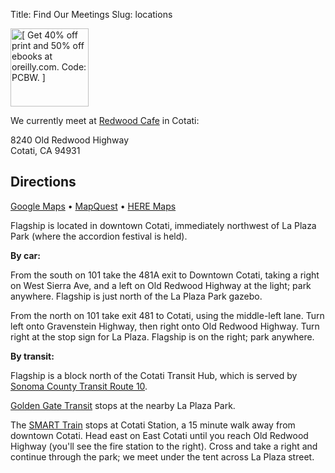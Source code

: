 Title: Find Our Meetings
Slug: locations

<img class="image-right" alt="[ Get 40% off print and 50% off ebooks at oreilly.com. Code: PCBW. ]"
    width="125" height="125" style="image-rendering: crisp-edges"
    src="/images/oreilly-discount.gif">

We currently meet at <a href="https://redwoodcafecotati.com/">Redwood Cafe</a> in Cotati:

<div itemscope itemtype="http://schema.org/PostalAddress">
  <span itemprop="streetAddress">8240 Old Redwood Highway</span><br>
  <span itemprop="addressLocality">Cotati</span>,
  <span itemprop="addressRegion">CA</span>
  <span itemprop="postalCode">94931</span>
</div>

## Directions

<a href="https://www.google.com/maps/place/Redwood+Cafe/@38.325403,-122.7055017,20.08z/data=!4m15!1m8!3m7!1s0x80844a88f39234f9:0x62f168a97a5729cc!2s8240+Old+Redwood+Hwy,+Cotati,+CA+94931!3b1!8m2!3d38.3256851!4d-122.7051772!16s%2Fg%2F11bw3y2_jb!3m5!1s0x80844a88f3ad969d:0xb725bf0c7182197d!8m2!3d38.3256149!4d-122.7052078!16s%2Fg%2F1v76zwpl">Google Maps</a>
&bull; <a href="https://www.mapquest.com/us/ca/cotati/94931-5208/8240-old-redwood-hwy-38.32575,-122.7051">MapQuest</a>
&bull; <a href="https://wego.here.com/directions/mix//8240-Old-Redwood-Hwy,-Cotati,-CA-94931-5208,-USA:here:af:streetsection:AuJM4ymkmwBof78RCsIH7D:CgcIBCCKr7gPEAEaBDgyNDA?map=38.32575,-122.7051,15,normal">HERE Maps</a>

Flagship is located in downtown Cotati, immediately northwest of La Plaza Park (where the accordion festival is held).

**By car:**

From the south on 101 take the 481A exit to Downtown Cotati, taking a right on West Sierra Ave, and a left on Old Redwood Highway at the light; park anywhere.
Flagship is just north of the La Plaza Park gazebo.

From the north on 101 take exit 481 to Cotati, using the middle-left lane.
Turn left onto Gravenstein Highway, then right onto Old Redwood Highway.
Turn right at the stop sign for La Plaza.
Flagship is on the right; park anywhere.

**By transit:**

Flagship is a block north of the Cotati Transit Hub, which is served by [Sonoma County Transit Route 10](https://sctransit.com/maps-schedules/route-10/).

[Golden Gate Transit](https://www.goldengate.org/bus/schedules-maps/) stops at the nearby La Plaza Park.

The [SMART Train](https://www.sonomamarintrain.org/) stops at Cotati Station, a 15 minute walk away from downtown Cotati.
Head east on East Cotati until you reach Old Redwood Highway (you'll see the fire station to the right).
Cross and take a right and continue through the park; we meet under the tent across La Plaza street.

<!--
<div itemscope itemtype="http://schema.org/PostalAddress">
  <span itemprop="streetAddress">2260 Apollo Way</span><br>
  <span itemprop="addressLocality">Santa Rosa</span>,
  <span itemprop="addressRegion">CA</span>
  <span itemprop="postalCode">95407</span>
</div>

Enter on the northwest side from Apollo Way.

## Directions

<a href="https://www.google.com/maps/dir//2260+Apollo+Way,+Santa+Rosa,+CA+95407/@38.4195768,-122.7540165,17z/data=!4m8!4m7!1m0!1m5!1m1!1s0x8084378f85253af7:0xcd5d7690df0dbbeb!2m2!1d-122.7515944!2d38.4192156">Google Maps</a>
&bull; <a href="https://www.mapquest.com/search/result?slug=%2Fus%2Fcalifornia%2Fsanta-rosa%2F95407-9112%2F2260-apollo-way-38.419129,-122.751561&query=2260%20Apollo%20Way,%20Santa%20Rosa,%20CA%2095407-9112&page=0&index=0">MapQuest</a>
&bull; <a href="https://wego.here.com/directions/mix//2260-Apollo-Way,-Santa-Rosa,-CA-95407,-USA">HERE Maps</a>

**By car:** From the US-101/CA-12 junction in central Santa Rosa, take
CA-12 westbound 1 mile to the second exit, exiting left (south) onto
Stony Point Road, proceeding one long block to turn right (west) onto
Sebastopol Road.  Proceed 1/2 mile to turn left (south) onto Corporate
Center Pkwy.  Proceed 1/3 mile (4 blocks ) to turn left (east) onto
Apollo Way.  Sonic is on the right.

**Enter by the back entrance**, not the normal public entrance.
This is a gate at the northwest corner, by Apollo way.
Look for NBLUG signage.
-->
